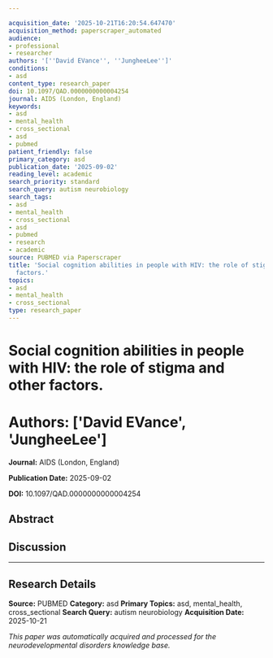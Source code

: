```yaml
---

acquisition_date: '2025-10-21T16:20:54.647470'
acquisition_method: paperscraper_automated
audience:
- professional
- researcher
authors: '[''David EVance'', ''JungheeLee'']'
conditions:
- asd
content_type: research_paper
doi: 10.1097/QAD.0000000000004254
journal: AIDS (London, England)
keywords:
- asd
- mental_health
- cross_sectional
- asd
- pubmed
patient_friendly: false
primary_category: asd
publication_date: '2025-09-02'
reading_level: academic
search_priority: standard
search_query: autism neurobiology
search_tags:
- asd
- mental_health
- cross_sectional
- asd
- pubmed
- research
- academic
source: PUBMED via Paperscraper
title: 'Social cognition abilities in people with HIV: the role of stigma and other
  factors.'
topics:
- asd
- mental_health
- cross_sectional
type: research_paper
---
```




# Social cognition abilities in people with HIV: the role of stigma and other factors.

# **Authors:** ['David EVance', 'JungheeLee']

**Journal:** AIDS (London, England)

**Publication Date:** 2025-09-02

**DOI:** 10.1097/QAD.0000000000004254

## Abstract

## Discussion

---

## Research Details

**Source:** PUBMED
**Category:** asd
**Primary Topics:** asd, mental_health, cross_sectional
**Search Query:** autism neurobiology
**Acquisition Date:** 2025-10-21

*This paper was automatically acquired and processed for the neurodevelopmental disorders knowledge base.*
